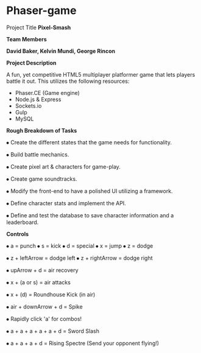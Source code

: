 # Phaser-game
Project Title
**Pixel-Smash**

**Team Members**

**David Baker, Kelvin Mundi, George Rincon**

**Project Description**


A fun, yet competitive HTML5 multiplayer platformer game that lets players battle it out. This utilizes the following resources:
* Phaser.CE (Game engine)
* Node.js & Express
* Sockets.io
* Gulp
* MySQL

**Rough Breakdown of Tasks**

⦁   Create the  different states that the game needs for functionality.

⦁   Build battle mechanics.

⦁   Create pixel art & characters for game-play.

⦁   Create game soundtracks.

⦁   Modify the front-end to have a polished UI utilizing a framework.

⦁   Define character stats and implement the API. 

⦁   Define and test the database to save character information and a leaderboard.


**Controls**

⦁   a = punch
⦁   s = kick
⦁   d = special
⦁   x = jump
⦁   z = dodge

⦁  z + leftArrow = dodge left
⦁  z + rightArrow = dodge right

⦁  upArrow + d = air recovery

⦁  x + (a or s) = air attacks

⦁  x + (d) = Roundhouse Kick (in air)

⦁  air + downArrow + d = Spike

⦁ Rapidly click 'a' for combos!

⦁ a + a + a + a + a + d = Sword Slash

⦁ a + a + a + d = Rising Spectre (Send your opponent flying!)





















